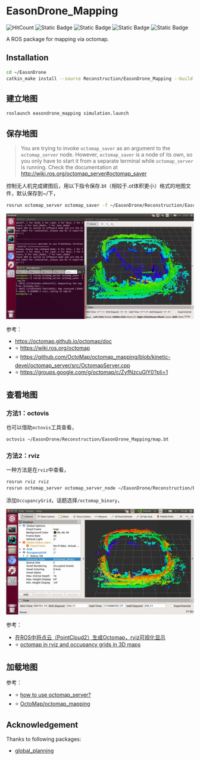 # EasonDrone_Mapping

![HitCount](https://img.shields.io/endpoint?url=https%3A%2F%2Fhits.dwyl.com%2FHuaYuXiao%2FEasonDrone_Mapping.json%3Fcolor%3Dpink)
![Static Badge](https://img.shields.io/badge/ROS-melodic-22314E?logo=ros)
![Static Badge](https://img.shields.io/badge/C%2B%2B-14-00599C?logo=cplusplus)
![Static Badge](https://img.shields.io/badge/Python-3.8.10-3776AB?logo=python)
![Static Badge](https://img.shields.io/badge/Ubuntu-18.04.6-E95420?logo=ubuntu)

A ROS package for mapping via octomap.

## Installation

```bash
cd ~/EasonDrone
catkin_make install --source Reconstruction/EasonDrone_Mapping --build Reconstruction/EasonDrone_Mapping/build
```

## 建立地图

```bash
roslaunch easondrone_mapping simulation.launch
```

## 保存地图

> You are trying to invoke `octomap_saver` as an argument to the `octomap_server` node. However, `octomap_saver` is a node of its own, so you only have to start it from a separate terminal while `octomap_server` is running. Check the documentation at http://wiki.ros.org/octomap_server#octomap_saver

控制无人机完成建图后，用以下指令保存.bt（相较于.ot体积更小）格式的地图文件，默认保存到~/下，

```bash
rosrun octomap_server octomap_saver -f ~/EasonDrone/Reconstruction/EasonDrone_Mapping/map.bt
```

![image](doc/log/2024-03-11/%E6%97%A0%E6%A0%87%E9%A2%98.png)

参考：
- https://octomap.github.io/octomap/doc
- ⭐️ https://wiki.ros.org/octomap
- ⭐️ https://github.com/OctoMap/octomap_mapping/blob/kinetic-devel/octomap_server/src/OctomapServer.cpp
- ⭐️ https://groups.google.com/g/octomap/c/ZyfNzcuGlY0?pli=1


## 查看地图

### 方法1：octovis

也可以借助`octovis`工具查看，

```bash
octovis ~/EasonDrone/Reconstruction/EasonDrone_Mapping/map.bt
```

### 方法2：rviz

一种方法是在`rviz`中查看，

```bash
rosrun rviz rviz
rosrun octomap_server octomap_server_node ~/EasonDrone/Reconstruction/EasonDrone_Mapping/map.bt
```

添加`OccupancyGrid`，话题选择`/octomap_binary`，

![image](doc/log/2024-03-15/Snipaste_2024-03-15_14-38-27.png)

参考：
- [在ROS中将点云（PointCloud2）生成Octomap，rviz可视化显示](https://blog.csdn.net/qq_41816368/article/details/133929136)
- ⭐️ [octomap in rviz and occupancy grids in 3D maps](https://robotics.stackexchange.com/questions/41362/octomap-in-rviz-and-occupancy-grids-in-3d-maps)

## 加载地图

参考：
- ⭐ [how to use octomap_server?](https://answers.ros.org/question/361841/how-to-use-octomap_server/)
- ⭐ [OctoMap/octomap_mapping](https://github.com/OctoMap/octomap_mapping/blob/kinetic-devel/octomap_server/launch/octomap_tracking_server.launch)

## Acknowledgement

Thanks to following packages:

- [global_planning](https://github.com/amov-lab/Prometheus/Modules/planning/global_planning)
